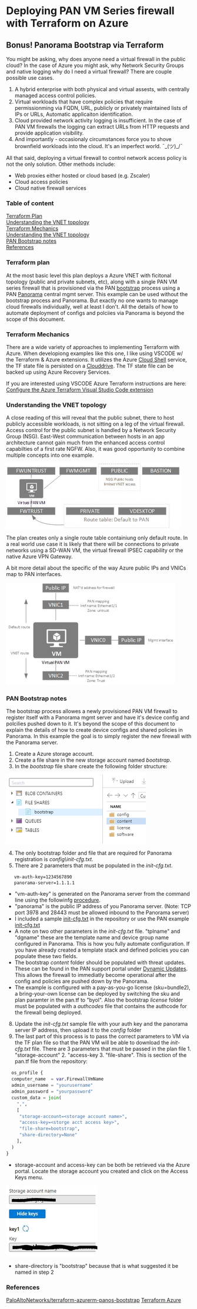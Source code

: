 # Deploying PAN VM Series firewall with Terraform on Azure
## Bonus! Panorama Bootstrap via Terraform

You might be asking, why does anyone need a virtual firewall in the public cloud? In the case of Azure you might ask, why Network Security Groups and native logging why do I need a virtual firewall? There are couple possible use cases.
1. A hybrid enterprise with both physical and virtual assests, with centrally managed access control policies.
2. Virtual workloads that have complex policies that require permissionming via FQDN, URL, publicly or privately maintained lists of IPs or URLs, Automatic applicaiton identification.
3. Cloud provided network activity logging is insufficient. In the case of PAN VM firewalls the logging can extract URLs from HTTP requests and provide application visibility. 
4. And importantly - occasionaly circumstances force you to shove brownfield workloads into the cloud. It's an imperfect world. ¯\_(ツ)_/¯

All that said, deploying a virtual firewall to control network access policy is not the only solution. Other methods include:
- Web proxies either hosted or cloud based (e.g. Zscaler)
- Cloud access policies
- Cloud native firewall services

### Table of content
[Terraform Plan](#Terraform-plan)<br/>
[Understanding the VNET topology](#Understanding-the-VNET-topology)<br/>
[Terraform Mechanics](#Terraform-Mechanics)<br/>
[Understanding the VNET topology](#Understanding-the-VNET-topology)<br/>
[PAN Bootstrap notes](#PAN-Bootstrap-notes)<br/>
[References](References)
### Terraform plan
At the most basic level this plan deploys a Azure VNET with ficitonal topology (public and private subnets, etc), along with a single PAN VM series firewall that is provisioned via the PAN [bootstrap]( https://docs.paloaltonetworks.com/vm-series/9-1/vm-series-deployment/bootstrap-the-vm-series-firewall.html) process using a PAN [Panorama](https://www.paloaltonetworks.com/network-security/panorama) central mgmt server. This example can be used without the bootstrap process and Panorama. But exactly no one wants to manage cloud firewalls individually, well at least I don't. All the details of how to automate deployment of configs and polciies via Panorama is beyond the scope of this document. 

### Terraform Mechanics
There are a wide variety of approaches to implementing Terraform with Azure. When developiong examples like this one, I like using VSCODE w/ the Terraform & Azure extensions. It utilizes the Azure [Cloud Shell](https://docs.microsoft.com/en-us/azure/cloud-shell/overview) service, the TF state file is persisted on a [Clouddrive](https://docs.microsoft.com/en-us/azure/cloud-shell/persisting-shell-storage). The TF state file can be backed up using Azure Recovery Services.

If you are interested using VSCODE Azure Terraform instructions are here:  
[Configure the Azure Terraform Visual Studio Code extension](https://docs.microsoft.com/en-us/azure/developer/terraform/configure-vs-code-extension-for-terraform)

### Understanding the VNET topology
A close reading of this will reveal that the public subnet, there to host publicly accessible workloads, is not sitting on a leg of the virtual firewall. Access control for the public subnet is handled by a Network Security Group (NSG). East-West communication between hosts in an app architecture cannot gain much from the enhanced access control capabilties of a first rate NGFW. Also, it was good opportunity to combine multiple concepts into one example. 

![Read more words!](docs/examplenet1.jpg)

The plan creates only a single route table containiung only default route. In a real world use case it is likely that there will be connections to private networks using a SD-WAN VM, the virtual firewall IPSEC capability or the native Azure VPN Gateway.  

A bit more detail about the specific of the way Azure public IPs and VNICs map to PAN interfaces.

![Read more words!](docs/examplenetv3.jpg)

### PAN Bootstrap notes

The bootstrap process allowes a newly provisioned PAN VM firewall to register itself with a Panorama mgmt server and have it's device config and polcilies pushed down to it. It's beyond the scope of this document to explain the details of how to create device configs and shared policies in Panorama. In this example the goal is to simply register the new firewall with the Panorama server.

1. Create a Azure storage account.
2. Create a file share in the new storage account named _bootstrap_.
3. In the _bootstrap_ file share create the following folder structure:

![Read more words!](docs/storageexplorer.PNG)

4. The only bootstrap folder and file that are required for Panorama registration is _config\init-cfg.txt_.
5. There are 2 parameters that must be populated in the _init-cfg.txt_.
```
   vm-auth-key=1234567890
   panorama-server=1.1.1.1
```
  - "vm-auth-key" is generated on the Panorama server from the command line using the followinfg [procedure](https://docs.paloaltonetworks.com/vm-series/9-1/vm-series-deployment/bootstrap-the-vm-series-firewall/generate-the-vm-auth-key-on-panorama.html).
  - "panorama" is the public IP address of you Panorama server. (Note: TCP port 3978 and 28443 must be allowed inbound to the Panorama server)
  - I included a sample [init-cfg.txt](bootstrap/init-cfg.txt) in the repository or use the PAN example [init-cfg.txt](https://docs.paloaltonetworks.com/vm-series/9-1/vm-series-deployment/bootstrap-the-vm-series-firewall/create-the-init-cfgtxt-file/sample-init-cfgtxt-file.html#id114bde92-3176-4c7c-a68a-eadfff80cb29)
  - A note on two other parameters in the _init-cfg.txt_ file. "tplname" and "dgname" these are the template name and device group name configured in Panorama. This is how you fully automate configuration. If you have already created a template stack and defined policies you can populate these two fields. 
  - The bootstrap _content_ folder should be populated with threat updates. These can be found in the PAN support portal under [Dynamic Updates](https://support.paloaltonetworks.com/Updates/DynamicUpdates/52078). This allows the firewall to immediatly become operational after the config and policies are pushed down by the Panorama. 
  - The example is configured with a pay-as-you-go license (sku=bundle2), a bring-your-own license can be deployed by switching the sku and plan paramter in the pan.tf to "byol". Also the bootstrap _license_ folder must be populated with a _authcodes_ file that contains the authcode for the firewall being deployed. 

8. Update the _init-cfg.txt_ sample file with your auth key and the panorama server IP address, then upload it to the _config_ folder
9. The last part of this process is to pass the correct parameters to VM via the TF plan file so that the PAN VM will be able to download the _init-cfg.txt_ file. There are 3 parameters that must be passed in the plan file 1. "storage-account" 2. "access-key 3. "file-share". This is section of the pan.tf file from the repository:
  ```terraform
    os_profile {
    computer_name  = var.FirewallVmName
    admin_username = "yourusername"
    admin_password = "yourpassword"
    custom_data = join(
      ",",
      [
       "storage-account=<storage account name>",
       "access-key=<storge acct access key>",
       "file-share=bootstrap",
       "share-directory=None"
      ],
    )
  }
  ```
  - storage-account and access-key can be both be retrieved via the Azure portal. Locate the storage account you created and click on the Access Keys menu.
  
  ![Read more words!](docs/accesskey.JPG)
  
  - share-directory is "bootstrap" because that is what suggested it be named in step 2
  
  
  ### References
  [PaloAltoNetworks/terraform-azurerm-panos-bootstrap](https://github.com/PaloAltoNetworks/terraform-azurerm-panos-bootstrap)
  [Terraform Azure](https://www.terraform.io/docs/providers/azurerm/index.html)
  
  
  
